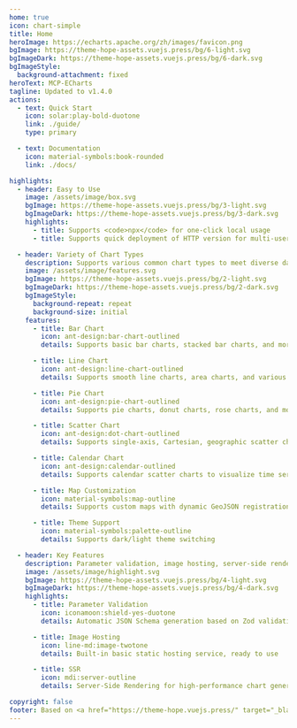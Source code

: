 ```yaml
---
home: true
icon: chart-simple
title: Home
heroImage: https://echarts.apache.org/zh/images/favicon.png
bgImage: https://theme-hope-assets.vuejs.press/bg/6-light.svg
bgImageDark: https://theme-hope-assets.vuejs.press/bg/6-dark.svg
bgImageStyle:
  background-attachment: fixed
heroText: MCP-ECharts
tagline: Updated to v1.4.0
actions:
  - text: Quick Start
    icon: solar:play-bold-duotone
    link: ./guide/
    type: primary

  - text: Documentation
    icon: material-symbols:book-rounded
    link: ./docs/

highlights:
  - header: Easy to Use
    image: /assets/image/box.svg
    bgImage: https://theme-hope-assets.vuejs.press/bg/3-light.svg
    bgImageDark: https://theme-hope-assets.vuejs.press/bg/3-dark.svg
    highlights:
      - title: Supports <code>npx</code> for one-click local usage
      - title: Supports quick deployment of HTTP version for multi-user needs

  - header: Variety of Chart Types
    description: Supports various common chart types to meet diverse data visualization needs
    image: /assets/image/features.svg
    bgImage: https://theme-hope-assets.vuejs.press/bg/2-light.svg
    bgImageDark: https://theme-hope-assets.vuejs.press/bg/2-dark.svg
    bgImageStyle:
      background-repeat: repeat
      background-size: initial
    features:
      - title: Bar Chart
        icon: ant-design:bar-chart-outlined
        details: Supports basic bar charts, stacked bar charts, and more styles

      - title: Line Chart
        icon: ant-design:line-chart-outlined
        details: Supports smooth line charts, area charts, and various configurations

      - title: Pie Chart
        icon: ant-design:pie-chart-outlined
        details: Supports pie charts, donut charts, rose charts, and more styles

      - title: Scatter Chart
        icon: ant-design:dot-chart-outlined
        details: Supports single-axis, Cartesian, geographic scatter charts, and more coordinate systems

      - title: Calendar Chart
        icon: ant-design:calendar-outlined
        details: Supports calendar scatter charts to visualize time series data

      - title: Map Customization
        icon: material-symbols:map-outline
        details: Supports custom maps with dynamic GeoJSON registration

      - title: Theme Support
        icon: material-symbols:palette-outline
        details: Supports dark/light theme switching

  - header: Key Features
    description: Parameter validation, image hosting, server-side rendering
    image: /assets/image/highlight.svg
    bgImage: https://theme-hope-assets.vuejs.press/bg/4-light.svg
    bgImageDark: https://theme-hope-assets.vuejs.press/bg/4-dark.svg
    highlights:
      - title: Parameter Validation
        icon: iconamoon:shield-yes-duotone
        details: Automatic JSON Schema generation based on Zod validation

      - title: Image Hosting
        icon: line-md:image-twotone
        details: Built-in basic static hosting service, ready to use

      - title: SSR
        icon: mdi:server-outline
        details: Server-Side Rendering for high-performance chart generation

copyright: false
footer: Based on <a href="https://theme-hope.vuejs.press/" target="_blank">Vuepress Theme Hope</a> | Apache-2.0 Licensed
---
```

